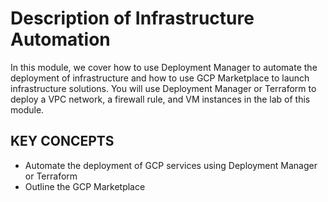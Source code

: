 # Description of Infrastructure Automation

In this module, we cover how to use Deployment Manager to automate the deployment of infrastructure and how to use GCP Marketplace to launch infrastructure solutions. You will use Deployment Manager or Terraform to deploy a VPC network, a firewall rule, and VM instances in the lab of this module.

## KEY CONCEPTS

* Automate the deployment of GCP services using Deployment Manager or Terraform
* Outline the GCP Marketplace